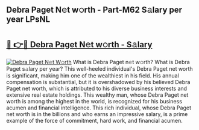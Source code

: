 ## Debra Paget N𝚎t w𝚘rth - Part-M62 S𝚊lary per year LPsNL

# <h2><a href="http://gc0bwz.nevu.top/?p=Debra+Paget">🔗 👉🔴 Debra Paget N𝚎t w𝚘rth - S𝚊lary</a></h2>

[![Debra Paget N𝚎t W𝚘rth](https://i.imgur.com/Oavwk0R.jpeg)](http://gc0bwz.nevu.top/?p=Debra+Paget)
What is Debra Paget n𝚎t w𝚘rth? What is Debra Paget s𝚊lary per year?
This well-heeled individual's Debra Paget net worth is significant, making him one of the wealthiest in his field. His annual compensation is substantial, but it is overshadowed by his believed Debra Paget net worth, which is attributed to his diverse business interests and extensive real estate holdings. This wealthy man, whose Debra Paget net worth is among the highest in the world, is recognized for his business acumen and financial intelligence. This rich individual, whose Debra Paget net worth is in the billions and who earns an impressive salary, is a prime example of the force of commitment, hard work, and financial acumen.
